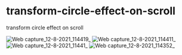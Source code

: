 # transform-circle-effect-on-scroll
transform circle effect on scroll

![Web capture_12-8-2021_114419_](https://user-images.githubusercontent.com/74392722/129147994-e6849b18-6ba7-4b88-a77b-9caf9d570591.jpeg)
![Web capture_12-8-2021_114411_](https://user-images.githubusercontent.com/74392722/129147998-ca7bdad9-c036-485d-bc48-f9ebf9590694.jpeg)
![Web capture_12-8-2021_11441_](https://user-images.githubusercontent.com/74392722/129148001-17d87627-89bd-47d4-a624-c7a8066344b9.jpeg)
![Web capture_12-8-2021_114352_](https://user-images.githubusercontent.com/74392722/129148007-20952bec-71fb-462d-ab00-2dda314ada69.jpeg)


